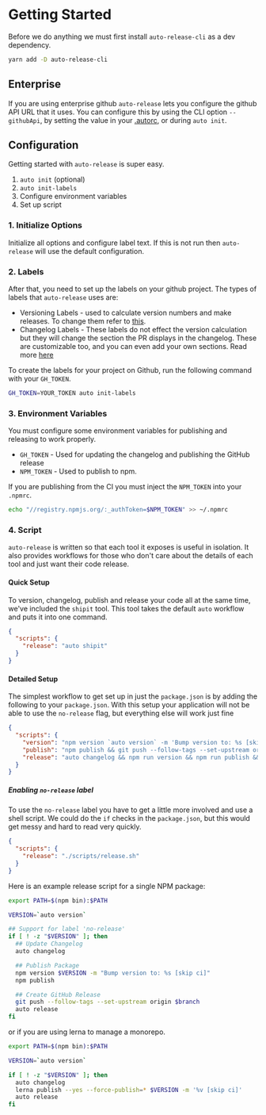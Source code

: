 # Getting Started

Before we do anything we must first install `auto-release-cli` as a dev dependency.

```sh
yarn add -D auto-release-cli
```

## Enterprise

If you are using enterprise github `auto-release` lets you configure the github API URL that it uses. You can configure this by using the CLI option `--githubApi`, by setting the value in your [.autorc](./autorc.md#githubApi), or during `auto init`.

## Configuration

Getting started with `auto-release` is super easy.

1. `auto init` (optional)
2. `auto init-labels`
3. Configure environment variables
4. Set up script

### 1. Initialize Options

Initialize all options and configure label text. If this is not run then `auto-release` will use the default configuration.

### 2. Labels

After that, you need to set up the labels on your github project. The types of labels that `auto-release` uses are:

- Versioning Labels - used to calculate version numbers and make releases. To change them refer to [this](./autorc.md#versioning-labels).
- Changelog Labels - These labels do not effect the version calculation but they will change the section the PR displays in the changelog. These are customizable too, and you can even add your own sections. Read more [here](./autorc.md#changelog-titles)

To create the labels for your project on Github, run the following command with your `GH_TOKEN`.

```sh
GH_TOKEN=YOUR_TOKEN auto init-labels
```

### 3. Environment Variables

You must configure some environment variables for publishing and releasing to work properly.

- `GH_TOKEN` - Used for updating the changelog and publishing the GitHub release
- `NPM_TOKEN` - Used to publish to npm.

If you are publishing from the CI you must inject the `NPM_TOKEN` into your `.npmrc`.

```sh
echo "//registry.npmjs.org/:_authToken=$NPM_TOKEN" >> ~/.npmrc
```

### 4. Script

`auto-release` is written so that each tool it exposes is useful in isolation. It also provides workflows for those who don't care about the details of each tool and just want their code release.

#### Quick Setup

To version, changelog, publish and release your code all at the same time, we've included the `shipit` tool. This tool takes the default `auto` workflow and puts it into one command.

```json
{
  "scripts": {
    "release": "auto shipit"
  }
}
```

#### Detailed Setup

The simplest workflow to get set up in just the `package.json` is by adding the following to your `package.json`. With this setup your application will not be able to use the `no-release` flag, but everything else will work just fine

```json
{
  "scripts": {
    "version": "npm version `auto version` -m 'Bump version to: %s [skip ci]'",
    "publish": "npm publish && git push --follow-tags --set-upstream origin $branch",
    "release": "auto changelog && npm run version && npm run publish && auto release"
  }
}
```

##### Enabling `no-release` label

To use the `no-release` label you have to get a little more involved and use a shell script. We could do the `if` checks in the `package.json`, but this would get messy and hard to read very quickly.

```json
{
  "scripts": {
    "release": "./scripts/release.sh"
  }
}
```

Here is an example release script for a single NPM package:

```sh
export PATH=$(npm bin):$PATH

VERSION=`auto version`

## Support for label 'no-release'
if [ ! -z "$VERSION" ]; then
  ## Update Changelog
  auto changelog

  ## Publish Package
  npm version $VERSION -m "Bump version to: %s [skip ci]"
  npm publish

  ## Create GitHub Release
  git push --follow-tags --set-upstream origin $branch
  auto release
fi
```

or if you are using lerna to manage a monorepo.

```sh
export PATH=$(npm bin):$PATH

VERSION=`auto version`

if [ ! -z "$VERSION" ]; then
  auto changelog
  lerna publish --yes --force-publish=* $VERSION -m '%v [skip ci]'
  auto release
fi
```
